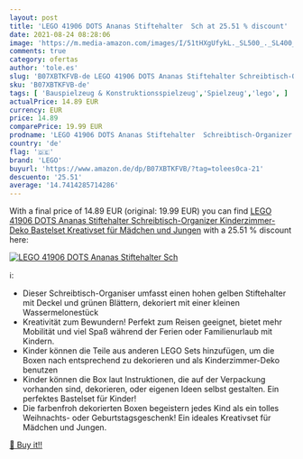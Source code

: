 ```yaml
---
layout: post
title: 'LEGO 41906 DOTS Ananas Stiftehalter  Sch at 25.51 % discount'
date: 2021-08-24 08:28:06
image: 'https://m.media-amazon.com/images/I/51tHXgUfykL._SL500_._SL400_.jpg'
comments: true
category: ofertas
author: 'tole.es'
slug: 'B07XBTKFVB-de LEGO 41906 DOTS Ananas Stiftehalter Schreibtisch-Organizer...'
sku: 'B07XBTKFVB-de'
tags: [ 'Bauspielzeug & Konstruktionsspielzeug','Spielzeug','lego', ]
actualPrice: 14.89 EUR
currency: EUR
price: 14.89
comparePrice: 19.99 EUR
prodname: 'LEGO 41906 DOTS Ananas Stiftehalter  Schreibtisch-Organizer  Kinderzimmer-Deko  Bastelset  Kreativset für Mädchen und Jungen'
country: 'de'
flag: '🇩🇪'
brand: 'LEGO'
buyurl: 'https://www.amazon.de/dp/B07XBTKFVB/?tag=tolees0ca-21'
descuento: '25.51'
average: '14.7414285714286'
---
```


With a final price of 14.89 EUR (original: 19.99 EUR) you can find [LEGO 41906 DOTS Ananas Stiftehalter  Schreibtisch-Organizer  Kinderzimmer-Deko  Bastelset  Kreativset für Mädchen und Jungen](https://www.amazon.de/dp/B07XBTKFVB/?tag=tolees0ca-21) with a  25.51 % discount here:

[![LEGO 41906 DOTS Ananas Stiftehalter  Sch](https://m.media-amazon.com/images/I/51tHXgUfykL._SL500_._SL400_.jpg)](https://www.amazon.de/dp/B07XBTKFVB/?tag=tolees0ca-21)

ℹ️:

- Dieser Schreibtisch-Organiser umfasst einen hohen gelben Stiftehalter mit Deckel und grünen Blättern, dekoriert mit einer kleinen Wassermelonestück
- Kreativität zum Bewundern! Perfekt zum Reisen geeignet, bietet mehr Mobilität und viel Spaß während der Ferien oder Familienurlaub mit Kindern.
- Kinder können die Teile aus anderen LEGO Sets hinzufügen, um die Boxen nach entsprechend zu dekorieren und als Kinderzimmer-Deko benutzen
- Kinder können die Box laut Instruktionen, die auf der Verpackung vorhanden sind, dekorieren, oder eigenen Ideen selbst gestalten. Ein perfektes Bastelset für Kinder!
- Die farbenfroh dekorierten Boxen begeistern jedes Kind als ein tolles Weihnachts- oder Geburtstagsgeschenk! Ein ideales Kreativset für Mädchen und Jungen.

[🛒 Buy it!!](https://www.amazon.de/dp/B07XBTKFVB/?tag=tolees0ca-21)
